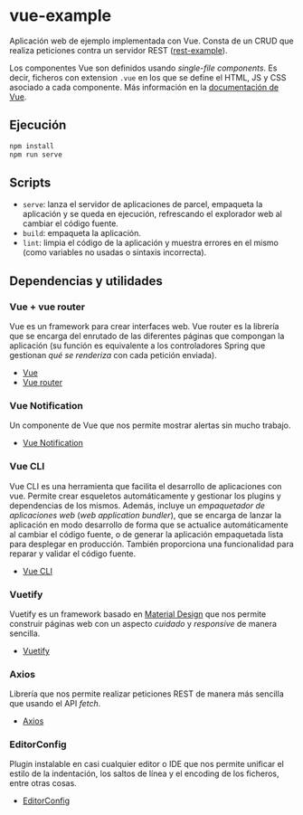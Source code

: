 # vue-example

Aplicación web de ejemplo implementada con Vue. Consta de un CRUD que realiza peticiones contra un servidor REST ([rest-example](https://github.com/AlexCortinas/rest-example)).

Los componentes Vue son definidos usando *single-file components*. Es decir, ficheros con extension `.vue` en los que se define el HTML, JS y CSS asociado a cada componente. Más información en la [documentación de Vue](https://vuejs.org/v2/guide/single-file-components.html).

## Ejecución

```bash
npm install
npm run serve
```
## Scripts

* `serve`: lanza el servidor de aplicaciones de parcel, empaqueta la aplicación y se queda en ejecución, refrescando el explorador web al cambiar el código fuente.
* `build`: empaqueta la aplicación.
* `lint`: limpia el código de la aplicación y muestra errores en el mismo (como variables no usadas o sintaxis incorrecta).

## Dependencias y utilidades

### Vue + vue router

Vue es un framework para crear interfaces web. Vue router es la librería que se encarga del enrutado de las diferentes páginas que compongan la aplicación (su función es equivalente a los controladores Spring que gestionan *qué se renderiza* con cada petición enviada).

* [Vue](https://github.com/vuejs/vue)
* [Vue router](https://router.vuejs.org/)

### Vue Notification

Un componente de Vue que nos permite mostrar alertas sin mucho trabajo.

* [Vue Notification](http://vue-notification.yev.io/)

### Vue CLI

Vue CLI es una herramienta que facilita el desarrollo de aplicaciones con vue. Permite crear esqueletos automáticamente y gestionar los plugins y dependencias de los mismos. Además, incluye un *empaquetador de aplicaciones web* (*web application bundler*), que se encarga de lanzar la aplicación en modo desarrollo de forma que se actualice automáticamente al cambiar el código fuente, o de generar la aplicación empaquetada lista para desplegar en producción. También proporciona una funcionalidad para reparar y validar el código fuente.

* [Vue CLI](https://cli.vuejs.org/)

### Vuetify

Vuetify es un framework basado en [Material Design](https://material.io/design/) que nos permite construir páginas web con un aspecto *cuidado* y *responsive* de manera sencilla. 

* [Vuetify](https://vuetifyjs.com/en/)

### Axios

Librería que nos permite realizar peticiones REST de manera más sencilla que usando el API *fetch*. 

* [Axios](https://github.com/axios/axios)

### EditorConfig

Plugin instalable en casi cualquier editor o IDE que nos permite unificar el estilo de la indentación, los saltos de línea y el encoding de los ficheros, entre otras cosas.

* [EditorConfig](https://editorconfig.org/)
